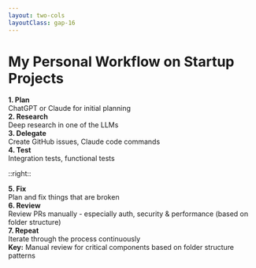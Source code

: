 ```yaml
---
layout: two-cols
layoutClass: gap-16
---
```


# My Personal Workflow on Startup Projects

<div>

<v-clicks>

<div class="mb-4 p-3 bg-blue-50 border-l-4 border-blue-400 rounded">
<strong>1. Plan</strong><br>
<span class="text-sm text-gray-600">ChatGPT or Claude for initial planning</span>
</div>

<div class="mb-4 p-3 bg-green-50 border-l-4 border-green-400 rounded">
<strong>2. Research</strong><br>
<span class="text-sm text-gray-600">Deep research in one of the LLMs</span>
</div>

<div class="mb-4 p-3 bg-purple-50 border-l-4 border-purple-400 rounded">
<strong>3. Delegate</strong><br>
<span class="text-sm text-gray-600">Create GitHub issues, Claude code commands</span>
</div>

<div class="mb-4 p-3 bg-orange-50 border-l-4 border-orange-400 rounded">
<strong>4. Test</strong><br>
<span class="text-sm text-gray-600">Integration tests, functional tests</span>
</div>

</v-clicks>

</div>

::right::

<div>

<v-clicks>

<div class="mb-4 p-3 bg-red-50 border-l-4 border-red-400 rounded">
<strong>5. Fix</strong><br>
<span class="text-sm text-gray-600">Plan and fix things that are broken</span>
</div>

<div class="mb-4 p-3 bg-yellow-50 border-l-4 border-yellow-400 rounded">
<strong>6. Review</strong><br>
<span class="text-sm text-gray-600">Review PRs manually - especially auth, security & performance (based on folder structure)</span>
</div>

<div class="mb-4 p-3 bg-gray-50 border-l-4 border-gray-400 rounded">
<strong>7. Repeat</strong><br>
<span class="text-sm text-gray-600">Iterate through the process continuously</span>
</div>

</v-clicks>

<div v-click class="mt-8 p-4 bg-gray-800 text-white rounded-lg">
<strong>Key:</strong> Manual review for critical components based on folder structure patterns
</div>

</div>